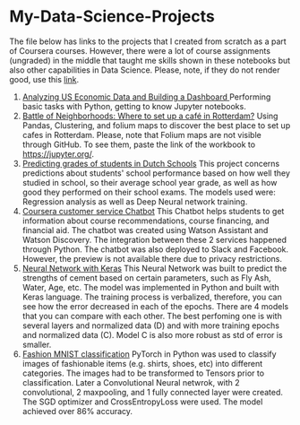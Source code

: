# My-Data-Science-Projects
The file below has links to the projects that I created from scratch as a part of Coursera courses. However, there were a lot of course assignments (ungraded) in the middle that taught me skills shown in these notebooks but also other capabilities in Data Science.
Please, note, if they do not render good, use this [link](https://jupyter.org/).
1) [Analyzing US Economic Data and Building a Dashboard ](https://eu-gb.dataplatform.cloud.ibm.com/analytics/notebooks/v2/7d71dbaa-eef8-4aae-9f1a-1d68d3156249/view?projectid=f1c0c295-2231-4a5f-944e-303a6b06b2b6&context=analytics)
Performing basic tasks with Python, getting to know Jupyter notebooks.
2) [Battle of Neighborhoods: Where to set up a café in Rotterdam?](https://github.com/ganastas/github-example)
Using Pandas, Clustering, and folium maps to discover the best place to set up cafes in Rotterdam. Please, note that Folium maps are not visible through GitHub. To see them, paste the link of the workbook to https://jupyter.org/.
3) [Predicting grades of students in Dutch Schools](https://github.com/ganastas/Predicting-grades-of-students-in-Dutch-schools)
This project concerns predictions about students' school performance based on how well they studied in school, so their average school year grade, as well as how good they performed on their school exams. The models used were: Regression analysis as well as Deep Neural network training.
4) [Coursera customer service Chatbot](https://assistant-chat-eu-gb.watsonplatform.net/web/public/23dfaf0c-884e-4d56-abe7-5d3ff3fa8247)
This Chatbot helps students to get information about course recommendations, course financing, and financial aid. The chatbot was created using Watson Assistant and Watson Discovery. The integration between these 2 services happened through Python. The chatbot was also deployed to Slack and Facebook. However, the preview is not available there due to privacy restrictions.
5) [Neural Network with Keras](https://gist.github.com/ganastas/5b9bc0396fccbea2022f97b084cd9375)
This Neural Network was built to predict the strengths of cement based on certain parameters, such as Fly Ash, Water, Age, etc. The model was implemented in Python and built with Keras language. The training process is verbalized, therefore, you can see how the error decreased in each of the epochs. There are 4 models that you can compare with each other. The best perfoming one is with several layers and normalized data (D) and with more training epochs and normalized data (C). Model С is also more robust as std of error is smaller.
6) [Fashion MNIST classification](https://eu-gb.dataplatform.cloud.ibm.com/analytics/notebooks/v2/3e9f0b01-372b-48c1-a163-f5c16f302b57/view?projectid=ba39c31c-1271-4b62-9044-b30d71507ac0&context=analytics)
PyTorch in Python was used to classify images of fashionable items (e.g. shirts, shoes, etc) into different categories. The images had to be transformed to Tensors prior to classification. Later a Convolutional Neural netwrok, with 2 convolutional, 2 maxpooling, and 1 fully connected layer were created. The SGD optimizer and CrossEntropyLoss were used. The model achieved over 86% accuracy.
